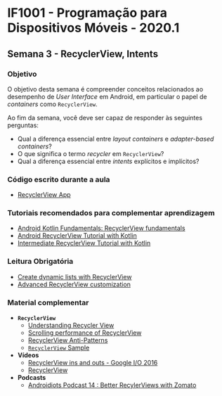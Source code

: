# IF1001 - Programação para Dispositivos Móveis - 2020.1

## Semana 3 - RecyclerView, Intents

### Objetivo

O objetivo desta semana é compreender conceitos relacionados ao desempenho de _User Interface_ em Android, em particular o papel de _containers_ como `RecyclerView`.

Ao fim da semana, você deve ser capaz de responder às seguintes perguntas: 

- Qual a diferença essencial entre _layout containers_ e _adapter-based containers_?
- O que significa o termo _recycler_ em `RecyclerView`?
- Qual a diferença essencial entre *intents* explícitos e implícitos?

### Código escrito durante a aula

- [RecyclerView App](https://github.com/if1001/if1001.github.io/tree/master/2021-02-10/RecyclerView)

### Tutoriais recomendados para complementar aprendizagem

- [Android Kotlin Fundamentals: RecyclerView fundamentals](https://developer.android.com/codelabs/kotlin-android-training-recyclerview-fundamentals?index=..%2F..android-kotlin-fundamentals#0)
- [Android RecyclerView Tutorial with Kotlin](https://www.raywenderlich.com/1560485-android-recyclerview-tutorial-with-kotlin)
- [Intermediate RecyclerView Tutorial with Kotlin](https://www.raywenderlich.com/272-intermediate-recyclerview-tutorial-with-kotlin)

### Leitura Obrigatória
- [Create dynamic lists with RecyclerView](https://developer.android.com/guide/topics/ui/layout/recyclerview)
- [Advanced RecyclerView customization](https://developer.android.com/guide/topics/ui/layout/recyclerview-custom)

### Material complementar

- **`RecyclerView`** 
  - [Understanding Recycler View](https://medium.com/swlh/understanding-recycler-view-831c9c338959)
  - [Scrolling performance of RecyclerView](https://medium.com/@kamilbekar/recyclerview-scrolling-performance-ff05a3a79262)
  - [RecyclerView Anti-Patterns](https://proandroiddev.com/recyclerview-antipatterns-8af3feeeccc7)
  - [`RecyclerView` Sample](https://github.com/android/views-widgets-samples/tree/master/RecyclerViewKotlin)
- **Vídeos**
  - [RecyclerView ins and outs - Google I/O 2016](https://www.youtube.com/watch?v=LqBlYJTfLP4)
  - [RecyclerView](https://www.youtube.com/watch?v=Vyqz_-sJGFk)
- **Podcasts**
  - [Androidiots Podcast 14 : Better RecylerViews with Zomato](https://podbay.fm/p/android-developers-backstage/e/1464897401)
  